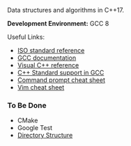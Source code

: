 Data structures and algorithms in C++17.

__Development Environment:__ GCC 8

Useful Links:
* [ISO standard reference](https://en.cppreference.com/w/)
* [GCC documentation](https://gcc.gnu.org/onlinedocs/gcc-4.6.2/libstdc++/api/index.html)
* [Visual C++ reference](https://docs.microsoft.com/en-us/cpp/cpp/c-cpp-language-and-standard-libraries)
* [C++ Standard support in GCC](https://gcc.gnu.org/projects/cxx-status.html)
* [Command prompt cheat sheet](http://www.cs.columbia.edu/~sedwards/classes/2015/1102-fall/Command%20Prompt%20Cheatsheet.pdf)
* [Vim cheat sheet](https://vim.rtorr.com/)


### To Be Done
* CMake
* Google Test
* [Directory Structure](https://stackoverflow.com/questions/13521618/c-project-organisation-with-gtest-cmake-and-doxygen)
